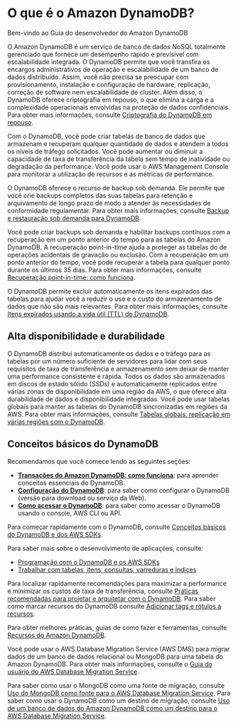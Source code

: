 # O que é o Amazon DynamoDB?

Bem-vindo ao Guia do desenvolvedor do Amazon DynamoDB

O Amazon DynamoDB é um serviço de banco de dados NoSQL totalmente gerenciado que fornece um desempenho rápido e previsível com escalabilidade integrada. O DynamoDB permite que você transfira os encargos administrativos de operação e escalabilidade de um banco de dados distribuído. Assim, você não precisa se preocupar com provisionamento, instalação e configuração de hardware, replicação, correção de software nem escalabilidade de cluster. Além disso, o DynamoDB oferece criptografia em repouso, o que elimina a carga e a complexidade operacionais envolvidas na proteção de dados confidenciais. Para obter mais informações, consulte [Criptografia do DynamoDB em repouso](https://docs.aws.amazon.com/pt_br/amazondynamodb/latest/developerguide/EncryptionAtRest.html).

Com o DynamoDB, você pode criar tabelas de banco de dados que armazenam e recuperam qualquer quantidade de dados e atendem a todos os níveis de tráfego solicitados. Você pode aumentar ou diminuir a capacidade de taxa de transferência da tabela sem tempo de inatividade ou degradação da performance. Você pode usar o AWS Management Console para monitorar a utilização de recursos e as métricas de performance.

O DynamoDB oferece o recurso de backup sob demanda. Ele permite que você crie backups completos das suas tabelas para retenção e arquivamento de longo prazo de modo a atender às necessidades de conformidade regulamentar. Para obter mais informações, consulte [Backup e restauração sob demanda para DynamoDB](https://docs.aws.amazon.com/pt_br/amazondynamodb/latest/developerguide/BackupRestore.html).

Você pode criar backups sob demanda e habilitar backups contínuos com a recuperação em um ponto anterior do tempo para as tabelas do Amazon DynamoDB. A recuperação point-in-time ajuda a proteger as tabelas do de operações acidentais de gravação ou exclusão. Com a recuperação em um ponto anterior do tempo, você pode recuperar a tabela para qualquer ponto durante os últimos 35 dias. Para obter mais informações, consulte [Recuperação point-in-time: como funciona](https://docs.aws.amazon.com/pt_br/amazondynamodb/latest/developerguide/PointInTimeRecovery_Howitworks.html).

O DynamoDB permite excluir automaticamente os itens expirados das tabelas para ajudar você a reduzir o uso e o custo do armazenamento de dados que não são mais relevantes. Para obter mais informações, consulte [Itens expirados usando a vida útil (TTL) do DynamoDB](https://docs.aws.amazon.com/pt_br/amazondynamodb/latest/developerguide/TTL.html).

## Alta disponibilidade e durabilidade

O DynamoDB distribui automaticamente os dados e o tráfego para as tabelas por um número suficiente de servidores para lidar com seus requisitos de taxa de transferência e armazenamento sem deixar de manter uma performance consistente e rápida. Todos os dados são armazenados em discos de estado sólido (SSDs) e automaticamente replicados entre várias zonas de disponibilidade em uma região da AWS, o que oferece alta durabilidade de dados e disponibilidade integradas. Você pode usar tabelas globais para manter as tabelas do DynamoDB sincronizadas em regiões da AWS. Para obter mais informações, consulte [Tabelas globais: replicação em várias regiões com o DynamoDB](https://docs.aws.amazon.com/pt_br/amazondynamodb/latest/developerguide/GlobalTables.html).

## Conceitos básicos do DynamoDB

Recomendamos que você comece lendo as seguintes seções:

- **[Transações do Amazon DynamoDB: como funciona](https://docs.aws.amazon.com/pt_br/amazondynamodb/latest/developerguide/HowItWorks.html)**: para aprender conceitos essenciais do DynamoDB.
- **[Configuração do DynamoDB](https://docs.aws.amazon.com/pt_br/amazondynamodb/latest/developerguide/SettingUp.html)**: para saber como configurar o DynamoDB (versão para download ou serviço da Web).
- **[Como acessar o DynamoDB](https://docs.aws.amazon.com/pt_br/amazondynamodb/latest/developerguide/AccessingDynamoDB.html)**: para saber como acessar o DynamoDB usando o console, AWS CLI ou API.

Para começar rapidamente com o DynamoDB, consulte [Conceitos básicos do DynamoDB e dos AWS SDKs](https://docs.aws.amazon.com/pt_br/amazondynamodb/latest/developerguide/GettingStarted.html).

Para saber mais sobre o desenvolvimento de aplicações, consulte:

- [Programação com o DynamoDB e os AWS SDKs](https://docs.aws.amazon.com/pt_br/amazondynamodb/latest/developerguide/Programming.html)
- [Trabalhar com tabelas, itens, consultas, varreduras e índices](https://docs.aws.amazon.com/pt_br/amazondynamodb/latest/developerguide/WorkingWithDynamo.html)

Para localizar rapidamente recomendações para maximizar a performance e minimizar os custos de taxa de transferência, consulte [Práticas recomendadas para projetar e arquitetar com o DynamoDB](https://docs.aws.amazon.com/pt_br/amazondynamodb/latest/developerguide/best-practices.html). Para saber como marcar recursos do DynamoDB consulte [Adicionar tags e rótulos a recursos](https://docs.aws.amazon.com/pt_br/amazondynamodb/latest/developerguide/Tagging.html).

Para obter melhores práticas, guias de como fazer e ferramentas, consulte [Recursos do Amazon DynamoDB](http://aws.amazon.com/dynamodb/resources/).

Você pode usar o AWS Database Migration Service (AWS DMS) para migrar dados de um banco de dados relacional ou MongoDB para uma tabela do Amazon DynamoDB. Para obter mais informações, consulte o [Guia do usuário do AWS Database Migration Service](https://docs.aws.amazon.com/dms/latest/userguide/).

Para saber como usar o MongoDB como uma fonte de migração, consulte [Uso do MongoDB como fonte para o AWS Database Migration Service](https://docs.aws.amazon.com/dms/latest/userguide/CHAP_Source.MongoDB.html). Para saber como usar o DynamoDB como um destino de migração, consulte [Uso de um banco de dados do Amazon DynamoDB como um destino para o AWS Database Migration Service](https://docs.aws.amazon.com/dms/latest/userguide/CHAP_Target.DynamoDB.html).